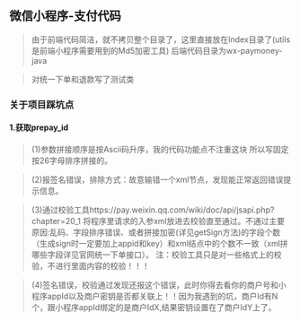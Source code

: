 ## 微信小程序-支付代码

> 由于前端代码简洁，就不拷贝整个目录了，这里直接放在Index目录了(utils是前端小程序需要用到的Md5加密工具)
后端代码目录为wx-paymoney-java

>对统一下单和退款写了测试类


### 关于项目踩坑点

#### 1.获取prepay_id

> (1)参数拼接顺序是按Ascii码升序，我的代码功能点不注重这块 所以写固定按26字母排序拼接的。

> (2)报签名错误，排除方式：故意输错一个xml节点，发现能正常返回错误提示信息。

> (3)通过校验工具https://pay.weixin.qq.com/wiki/doc/api/jsapi.php?chapter=20_1 将程序里请求的入参xml放进去校验直至通过。不通过主要原因:乱码、字段排序错误、或者拼接加密(详见getSign方法)的字段个数（生成sign时一定要加上appid和key）和xml结点中的个数不一致（xml拼哪些字段详见官网统一下单接口）。
注：校验工具只是对一些格式上的校验，不进行里面内容的校验！！！

> (4)签名错误，校验通过发现还报这个错误，此时你得去看你的商户号和小程序appId以及商户密钥是否都关联上！！因为我遇到的坑，商户Id有N个，跟小程序appId绑定的是商户IdX,结果密钥设置在了商户IdY上了。



~~~~~~~~吐血总结一波！！！
